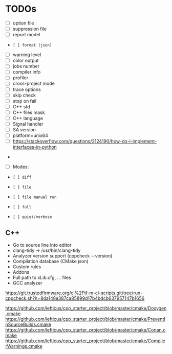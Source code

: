 # TODOs

- [ ] option file
- [ ] suppression file
- [ ] report model
-     [ ] format (json)

- [ ] warning level
- [ ] color output
- [ ] jobs number
- [ ] compiler info
- [ ] profiler
- [ ] cross-project mode
- [ ] trace options
- [ ] skip check
- [ ] stop on fail
- [ ] C++ std
- [ ] C++ files mask
- [ ] C++ language
- [ ] Signal handler
- [ ] SA version
- [ ] platform=unix64
- [ ] https://stackoverflow.com/questions/2124190/how-do-i-implement-interfaces-in-python
-
- [ ] Modes:
-     [ ] diff
-     [ ] file
-     [ ] file manual run
-     [ ] full
-     [ ] quiet/verbose

## C++

- Go to source line into editor
- clang-tidy -> /usr/bin/clang-tidy
- Analyzer version support (cppcheck --version)
- Compilation database (CMake json)
- Custom rules
- Addons
- Full path to xLib.cfg, ... files
- GCC analyzer

https://git.trustedfirmware.org/ci%2Ftf-m-ci-scripts.git/tree/run-cppcheck.sh?h=8da148a387ca85899d17b4bdcb637957147b1656

https://github.com/lefticus/cpp_starter_project/blob/master/cmake/Doxygen.cmake
https://github.com/lefticus/cpp_starter_project/blob/master/cmake/PreventInSourceBuilds.cmake
https://github.com/lefticus/cpp_starter_project/blob/master/cmake/Conan.cmake
https://github.com/lefticus/cpp_starter_project/blob/master/cmake/CompilerWarnings.cmake
